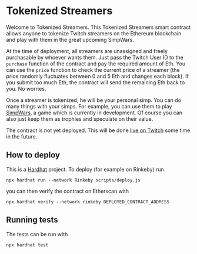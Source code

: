 # Tokenized Streamers

Welcome to Tokenized Streamers. This Tokenized Streamers smart contract allows anyone to tokenize Twitch streamers on the Ethereum blockchain and play with them in the great upcoming SimpWars.

At the time of deployment, all streamers are unassigned and freely purchasable by whoever wants them. Just pass the Twitch User ID to the `purchase` function of the contract and pay the required amount of Eth. You can use the `price` function to check the current price of a streamer (the price randomly fluctuates between 0 and 5 Eth and changes each block). If you submit too much Eth, the contract will send the remaining Eth back to you. No worries.

Once a streamer is tokenized, he will be your personal simp. You can do many things with your simps. For example, you can use them to play [SimpWars](https://github.com/buhrmi/simpwars), a game which is currently in development. Of course you can also just keep them as trophies and speculate on their value.

The contract is not yet deployed. This will be done [live on Twitch](https://twitch.tv/buhrmi_tv) some time in the future.

## How to deploy

This is a [Hardhat](https://hardhat.org) project. To deploy (for example on Rinkeby) run 

```
npx hardhat run --network Rinkeby scripts/deploy.js
```

you can then verify the contract on Etherscan with

```
npx hardhat verify --network rinkeby DEPLOYED_CONTRACT_ADDRESS
```

## Running tests

The tests can be run with 

```
npx hardhat test
```
